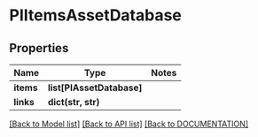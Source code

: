 # PIItemsAssetDatabase

## Properties
Name | Type | Notes
------------ | ------------- | -------------
**items** | **list[PIAssetDatabase]**
**links** | **dict(str, str)**

[[Back to Model list]](../../DOCUMENTATION.md#documentation-for-models) [[Back to API list]](../../DOCUMENTATION.md#documentation-for-api-endpoints) [[Back to DOCUMENTATION]](../../DOCUMENTATION.md)
